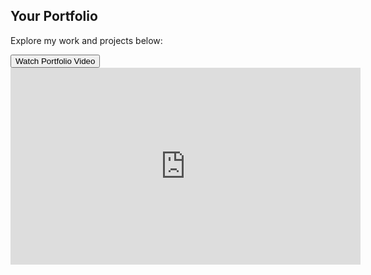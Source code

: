 <!-- Inside your portfolio.html or projects.html -->
<section id="your-portfolio">
  <h2>Your Portfolio</h2>
  
  <!-- Portfolio details -->
  <p>Explore my work and projects below:</p>

  <!-- Add a clickable link that leads to the video -->
  <a href="https://github.com/user-attachments/assets/d133f4f6-038b-4821-841f-c58c66373d7b" target="_blank">
    <button>Watch Portfolio Video</button>
  </a>
  
  <!-- Alternatively, you can embed the video directly -->
  <!-- If it's a YouTube or similar link, replace 'video_source_url' with the proper link -->
  <iframe width="560" height="315" src="https://www.youtube.com/embed/video_source_url" 
          frameborder="0" allow="accelerometer; autoplay; encrypted-media; gyroscope; picture-in-picture" allowfullscreen>
  </iframe>
</section>
